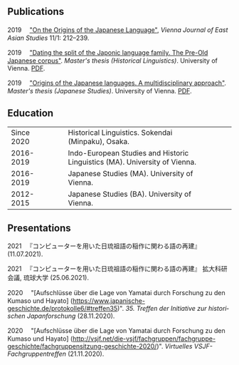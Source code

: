 <style>
.accent {
    color: var(--accent);
}
th,
td {
    padding-right: 3rem;
    text-align: left;
}
</style>

## Publications

2019 　["On the Origins of the Japanese Language"](https://doi.org/10.2478/vjeas-2019-0008), _Vienna Journal of East Asian Studies_ 11/1: 212–239.

2019 　["Dating the split of the Japonic language family. The Pre-Old Japanese corpus"](https://ubdata.univie.ac.at/AC15473859). _Master's thesis (Historical Linguistics)_. University of Vienna. [PDF](http://othes.univie.ac.at/58828/1/62998.pdf).

2019 　["Origins of the Japanese languages. A multidisciplinary approach"](https://ubdata.univie.ac.at/AC15321149). _Master's thesis (Japanese Studies)_. University of Vienna. [PDF](http://othes.univie.ac.at/55805/1/59189.pdf).

## Education

|            |                                                                            |
| :--------- | :------------------------------------------------------------------------- |
| Since 2020 | Historical Linguistics. Sokendai (Minpaku), Osaka.                         |
| 2016-2019  | Indo-European Studies and Historic Linguistics (MA). University of Vienna. |
| 2016-2019  | Japanese Studies (MA). University of Vienna.                               |
| 2012-2015  | Japanese Studies (BA). University of Vienna.                               |

## Presentations

2021 　<span class="accent">『コンピューターを用いた日琉祖語の稲作に関わる語の再建』</span> (11.07.2021).

2021 　<span class="accent">『コンピューターを用いた日琉祖語の稲作に関わる語の再建』</span> 拡大科研会議, 琉球大学 (25.06.2021).

2020 　"[Auf­schlüs­se über die Lage von Yama­tai durch For­schung zu den Kuma­so und Hayato] (https://www.japanische-geschichte.de/protokolle6/#treffen35)". _35. Tref­fen der Initia­ti­ve zur his­to­ri­schen Japan­for­schung_ (28.11.2020).

2020 　"[Auf­schlüs­se über die Lage von Yama­tai durch For­schung zu den Kuma­so und Hayato] (http://vsjf.net/die-vsjf/fachgruppen/fachgruppe-geschichte/fachgruppensitzung-geschichte-2020/)". _Virtuelles VSJF-Fachgruppentreffen_ (21.11.2020).
